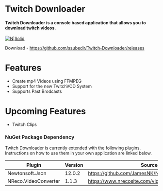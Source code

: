 # Twitch Downloader

#### Twitch Downloader is a console based application that allows you to download twitch videos. 

 [![N|Solid](https://i.imgur.com/j9H3ttX.png)](https://github.com/ssubedir/Twitch-Downloader/releases)

Download - https://github.com/ssubedir/Twitch-Downloader/releases


# Features
 - Create mp4 Videos using FFMPEG
 - Support for the new TwitchVOD System
 - Supports Past Brodcasts 

# Upcoming Features
 - Twitch Clips
    
    

### NuGet Package Dependency

Twitch Downloader is currently extended with the following plugins. Instructions on how to use them in your own application are linked below.

| Plugin | Version | Source |
| ------ | ------ | ------ |
| Newtonsoft.Json |  12.0.2    | https://github.com/JamesNK/Newtonsoft.Json |
| NReco.VideoConverter | 1.1.3  |  https://www.nrecosite.com/video_converter_net.aspx |

